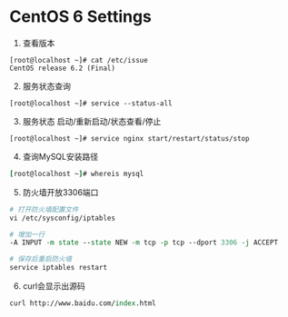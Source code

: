 # CentOS 6 Settings


1. 查看版本
```
[root@localhost ~]# cat /etc/issue  
CentOS release 6.2 (Final)
```

2. 服务状态查询
```
[root@localhost ~]# service --status-all
```

3. 服务状态 启动/重新启动/状态查看/停止
```
[root@localhost ~]# service nginx start/restart/status/stop
```

4. 查询MySQL安装路径
```tcl
[root@localhost ~]# whereis mysql
```

5. 防火墙开放3306端口
```tcl
# 打开防火墙配置文件
vi /etc/sysconfig/iptables

# 增加一行
-A INPUT -m state --state NEW -m tcp -p tcp --dport 3306 -j ACCEPT

# 保存后重启防火墙
service iptables restart
```

6. curl会显示出源码
```tcl
curl http://www.baidu.com/index.html
```